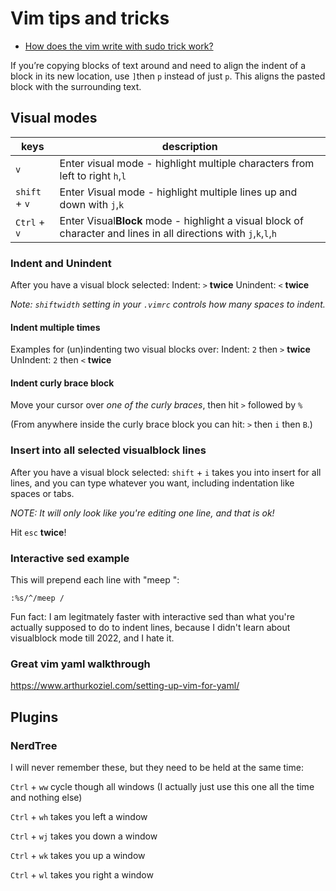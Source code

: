 # Vim tips and tricks
- [How does the vim write with sudo trick work?](https://stackoverflow.com/questions/2600783/how-does-the-vim-write-with-sudo-trick-work)

If you’re copying blocks of text around and need to align the indent of a block in its new location, use `]`then `p` instead of just `p`. This aligns the pasted block with the surrounding text.

## Visual modes
|keys|description|
---|---
|`v`          |Enter *v*isual mode - highlight multiple characters from left to right `h`,`l`|
|`shift` + `v`|Enter *V*isual mode - highlight multiple lines up and down with `j`,`k`|
|`Ctrl` + `v` |Enter Visual**Block** mode - highlight a visual block of character and lines in all directions with `j`,`k`,`l`,`h`|

### Indent and Unindent

After you have a visual block selected:
Indent: `>` **twice**
Unindent: `<` **twice**

*Note: `shiftwidth` setting in your `.vimrc` controls how many spaces to indent.*

#### Indent multiple times
Examples for (un)indenting two visual blocks over:
Indent: `2` then `>` **twice**
UnIndent: `2` then `<` **twice**

#### Indent curly brace block
Move your cursor over *one of the curly braces*, then hit `>` followed by `%`

(From anywhere inside the curly brace block you can hit: `>` then `i` then `B`.)

### Insert into all selected visualblock lines
After you have a visual block selected:
`shift` + `i` takes you into insert for all lines, and you can type whatever you want, including indentation like spaces or tabs.

*NOTE: It will only look like you're editing one line, and that is ok!*

Hit `esc` **twice**!

### Interactive sed example
This will prepend each line with "meep ":
```vim
:%s/^/meep /
```
Fun fact: I am legitmately faster with interactive sed than what you're actually supposed to do to indent lines, because I didn't learn about visualblock mode till 2022, and I hate it.

### Great vim yaml walkthrough
https://www.arthurkoziel.com/setting-up-vim-for-yaml/

## Plugins
### NerdTree
I will never remember these, but they need to be held at the same time:

`Ctrl` + `ww` cycle though all windows (I actually just use this one all the time and nothing else)

`Ctrl` + `wh` takes you left a window

`Ctrl` + `wj` takes you down a window

`Ctrl` + `wk` takes you up a window

`Ctrl` + `wl` takes you right a window

